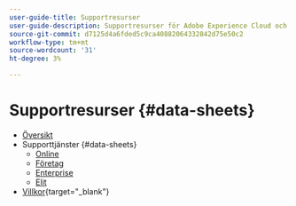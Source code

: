 ```yaml
---
user-guide-title: Supportresurser
user-guide-description: Supportresurser för Adobe Experience Cloud och Adobe Experience Platform.
source-git-commit: d7125d4a6fded5c9ca40882064332842d75e50c2
workflow-type: tm+mt
source-wordcount: '31'
ht-degree: 3%

---
```



# Supportresurser {#data-sheets}

+ [Översikt](overview.md)
+ Supporttjänster {#data-sheets}
   + [Online](online.md)
   + [Företag](business.md)
   + [Enterprise](enterprise.md)
   + [Elit](elite.md)
+ [Villkor](https://helpx.adobe.com/support/programs/support-policies-terms-conditions.html){target=&quot;_blank&quot;}

<!--

Articles must be added to this TOC file in order to render.

Use this list format to specify links to articles and section headings that expand and collapse in the left rail of the user guide.

An article link CANNOT be used as a section heading.
-->
